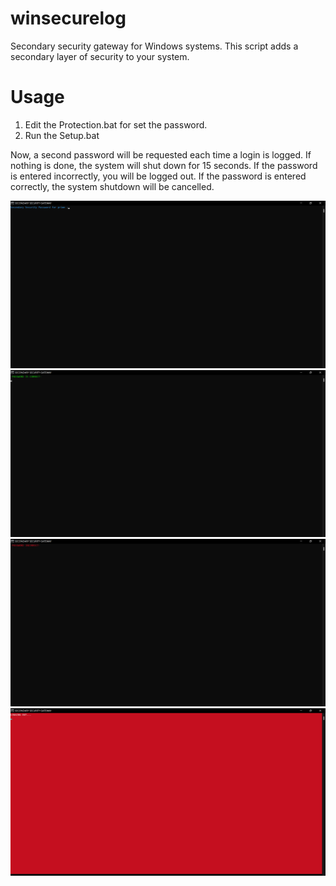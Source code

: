 # winsecurelog
Secondary security gateway for Windows systems.
This script adds a secondary layer of security to your system.

# Usage
1) Edit the Protection.bat for set the password.
2) Run the Setup.bat

Now, a second password will be requested each time a login is logged. If nothing is done, the system will shut down for 15 seconds. If the password is entered incorrectly, you will be logged out. If the password is entered correctly, the system shutdown will be cancelled.

![](https://raw.githubusercontent.com/ne0-jamm3r/winsecurelog/main/SecureInput.png)
![](https://raw.githubusercontent.com/ne0-jamm3r/winsecurelog/main/Correct.png)
![](https://raw.githubusercontent.com/ne0-jamm3r/winsecurelog/main/Wrong.png)
![](https://raw.githubusercontent.com/ne0-jamm3r/winsecurelog/main/Logout.png)


